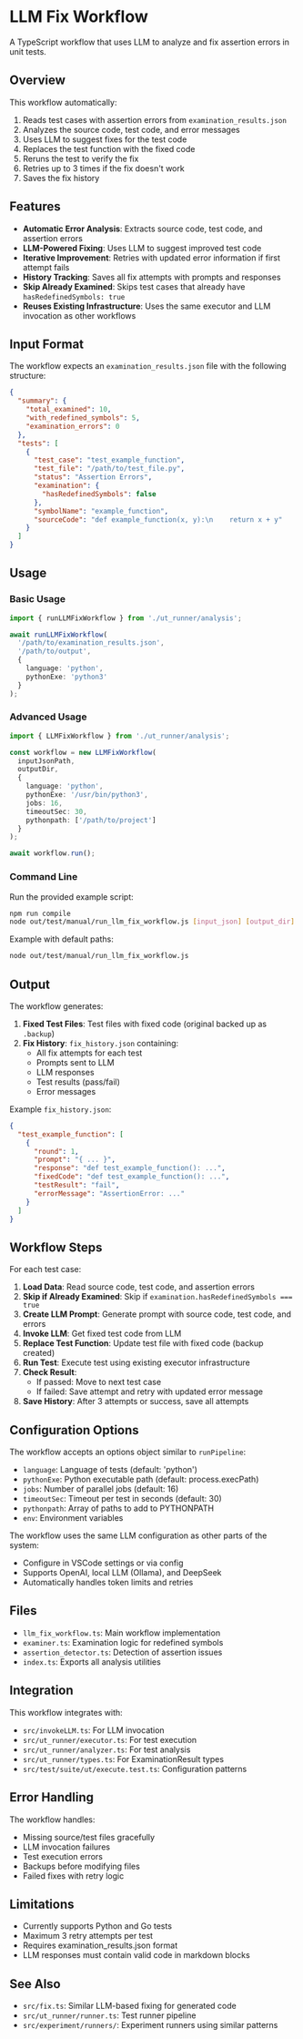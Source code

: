 # LLM Fix Workflow

A TypeScript workflow that uses LLM to analyze and fix assertion errors in unit tests.

## Overview

This workflow automatically:
1. Reads test cases with assertion errors from `examination_results.json`
2. Analyzes the source code, test code, and error messages
3. Uses LLM to suggest fixes for the test code
4. Replaces the test function with the fixed code
5. Reruns the test to verify the fix
6. Retries up to 3 times if the fix doesn't work
7. Saves the fix history

## Features

- **Automatic Error Analysis**: Extracts source code, test code, and assertion errors
- **LLM-Powered Fixing**: Uses LLM to suggest improved test code
- **Iterative Improvement**: Retries with updated error information if first attempt fails
- **History Tracking**: Saves all fix attempts with prompts and responses
- **Skip Already Examined**: Skips test cases that already have `hasRedefinedSymbols: true`
- **Reuses Existing Infrastructure**: Uses the same executor and LLM invocation as other workflows

## Input Format

The workflow expects an `examination_results.json` file with the following structure:

```json
{
  "summary": {
    "total_examined": 10,
    "with_redefined_symbols": 5,
    "examination_errors": 0
  },
  "tests": [
    {
      "test_case": "test_example_function",
      "test_file": "/path/to/test_file.py",
      "status": "Assertion Errors",
      "examination": {
        "hasRedefinedSymbols": false
      },
      "symbolName": "example_function",
      "sourceCode": "def example_function(x, y):\n    return x + y"
    }
  ]
}
```

## Usage

### Basic Usage

```typescript
import { runLLMFixWorkflow } from './ut_runner/analysis';

await runLLMFixWorkflow(
  '/path/to/examination_results.json',
  '/path/to/output',
  {
    language: 'python',
    pythonExe: 'python3'
  }
);
```

### Advanced Usage

```typescript
import { LLMFixWorkflow } from './ut_runner/analysis';

const workflow = new LLMFixWorkflow(
  inputJsonPath,
  outputDir,
  {
    language: 'python',
    pythonExe: '/usr/bin/python3',
    jobs: 16,
    timeoutSec: 30,
    pythonpath: ['/path/to/project']
  }
);

await workflow.run();
```

### Command Line

Run the provided example script:

```bash
npm run compile
node out/test/manual/run_llm_fix_workflow.js [input_json] [output_dir] [python_exe]
```

Example with default paths:
```bash
node out/test/manual/run_llm_fix_workflow.js
```

## Output

The workflow generates:

1. **Fixed Test Files**: Test files with fixed code (original backed up as `.backup`)
2. **Fix History**: `fix_history.json` containing:
   - All fix attempts for each test
   - Prompts sent to LLM
   - LLM responses
   - Test results (pass/fail)
   - Error messages

Example `fix_history.json`:

```json
{
  "test_example_function": [
    {
      "round": 1,
      "prompt": "{ ... }",
      "response": "def test_example_function(): ...",
      "fixedCode": "def test_example_function(): ...",
      "testResult": "fail",
      "errorMessage": "AssertionError: ..."
    }
  ]
}
```

## Workflow Steps

For each test case:

1. **Load Data**: Read source code, test code, and assertion errors
2. **Skip if Already Examined**: Skip if `examination.hasRedefinedSymbols === true`
3. **Create LLM Prompt**: Generate prompt with source code, test code, and errors
4. **Invoke LLM**: Get fixed test code from LLM
5. **Replace Test Function**: Update test file with fixed code (backup created)
6. **Run Test**: Execute test using existing executor infrastructure
7. **Check Result**: 
   - If passed: Move to next test case
   - If failed: Save attempt and retry with updated error message
8. **Save History**: After 3 attempts or success, save all attempts

## Configuration Options

The workflow accepts an options object similar to `runPipeline`:

- `language`: Language of tests (default: 'python')
- `pythonExe`: Python executable path (default: process.execPath)
- `jobs`: Number of parallel jobs (default: 16)
- `timeoutSec`: Timeout per test in seconds (default: 30)
- `pythonpath`: Array of paths to add to PYTHONPATH
- `env`: Environment variables

The workflow uses the same LLM configuration as other parts of the system:
- Configure in VSCode settings or via config
- Supports OpenAI, local LLM (Ollama), and DeepSeek
- Automatically handles token limits and retries

## Files

- `llm_fix_workflow.ts`: Main workflow implementation
- `examiner.ts`: Examination logic for redefined symbols
- `assertion_detector.ts`: Detection of assertion issues
- `index.ts`: Exports all analysis utilities

## Integration

This workflow integrates with:
- `src/invokeLLM.ts`: For LLM invocation
- `src/ut_runner/executor.ts`: For test execution
- `src/ut_runner/analyzer.ts`: For test analysis
- `src/ut_runner/types.ts`: For ExaminationResult types
- `src/test/suite/ut/execute.test.ts`: Configuration patterns

## Error Handling

The workflow handles:
- Missing source/test files gracefully
- LLM invocation failures
- Test execution errors
- Backups before modifying files
- Failed fixes with retry logic

## Limitations

- Currently supports Python and Go tests
- Maximum 3 retry attempts per test
- Requires examination_results.json format
- LLM responses must contain valid code in markdown blocks

## See Also

- `src/fix.ts`: Similar LLM-based fixing for generated code
- `src/ut_runner/runner.ts`: Test runner pipeline
- `src/experiment/runners/`: Experiment runners using similar patterns

